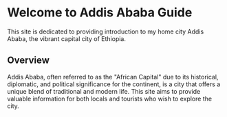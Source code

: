 # Welcome to Addis Ababa Guide

This site is dedicated to providing introduction to my home city Addis Ababa, the vibrant capital city of Ethiopia. 

## Overview

Addis Ababa, often referred to as the "African Capital" due to its historical, diplomatic, and political significance for the continent, is a city that offers a unique blend of traditional and modern life. This site aims to provide valuable information for both locals and tourists who wish to explore the city.